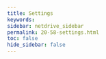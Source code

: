 ```yaml
---
title: Settings
keywords:
sidebar: netdrive_sidebar
permalink: 20-58-settings.html
toc: false
hide_sidebar: false
---
```


